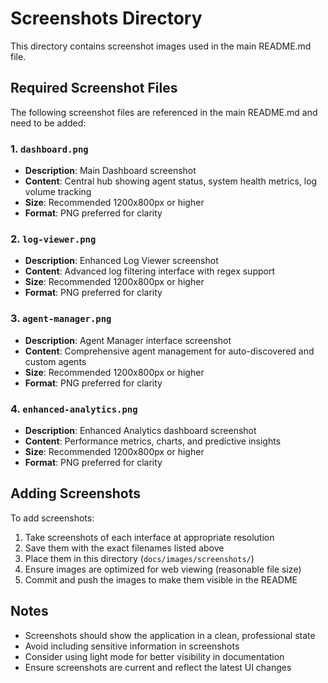 # Screenshots Directory

This directory contains screenshot images used in the main README.md file.

## Required Screenshot Files

The following screenshot files are referenced in the main README.md and need to be added:

### 1. `dashboard.png`
- **Description**: Main Dashboard screenshot
- **Content**: Central hub showing agent status, system health metrics, log volume tracking
- **Size**: Recommended 1200x800px or higher
- **Format**: PNG preferred for clarity

### 2. `log-viewer.png`
- **Description**: Enhanced Log Viewer screenshot  
- **Content**: Advanced log filtering interface with regex support
- **Size**: Recommended 1200x800px or higher
- **Format**: PNG preferred for clarity

### 3. `agent-manager.png`
- **Description**: Agent Manager interface screenshot
- **Content**: Comprehensive agent management for auto-discovered and custom agents
- **Size**: Recommended 1200x800px or higher  
- **Format**: PNG preferred for clarity

### 4. `enhanced-analytics.png`
- **Description**: Enhanced Analytics dashboard screenshot
- **Content**: Performance metrics, charts, and predictive insights
- **Size**: Recommended 1200x800px or higher
- **Format**: PNG preferred for clarity

## Adding Screenshots

To add screenshots:

1. Take screenshots of each interface at appropriate resolution
2. Save them with the exact filenames listed above
3. Place them in this directory (`docs/images/screenshots/`)
4. Ensure images are optimized for web viewing (reasonable file size)
5. Commit and push the images to make them visible in the README

## Notes

- Screenshots should show the application in a clean, professional state
- Avoid including sensitive information in screenshots
- Consider using light mode for better visibility in documentation
- Ensure screenshots are current and reflect the latest UI changes 